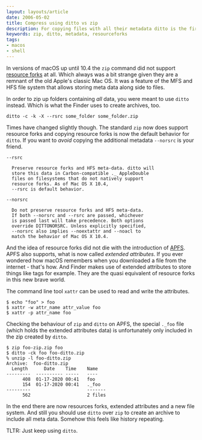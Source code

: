 ```yaml
---
layout: layouts/article
date: 2006-05-02
title: Compress using ditto vs zip
description: For copying files with all their metadata ditto is the first choice.
keywords: zip, ditto, metadata, resourceforks
tags:
- macos
- shell
---
```


In versions of macOS up until 10.4 the `zip` command did not support [resource forks][1] at all. Which always was a bit strange given they are a remnant of the old Apple's classic Mac OS. It was a feature of the MFS and HFS file system that allows storing meta data along side to files.

In order to zip up folders containing _all_ data, you were meant to use `ditto` instead. Which is what the Finder uses to create archives, too.

    ditto -c -k -X --rsrc some_folder some_folder.zip

Times have changed slightly though. The standard `zip` now does support resource forks and copying resource forks is now the default behavior for `ditto`. If you want to *avoid* copying the additional metadata `--norsrc` is your friend.

    --rsrc

      Preserve resource forks and HFS meta-data. ditto will
      store this data in Carbon-compatible ._ AppleDouble
      files on filesystems that do not natively support
      resource forks. As of Mac OS X 10.4,
      --rsrc is default behavior.

    --norsrc

      Do not preserve resource forks and HFS meta-data.
      If both --norsrc and --rsrc are passed, whichever
      is passed last will take precedence. Both options
      override DITTONORSRC. Unless explicitly specified,
      --norsrc also implies --noextattr and --noacl to
      match the behavior of Mac OS X 10.4.

And the idea of resource forks did not die with the introduction of [APFS][2]. APFS also supports, what is now called *extended attributes*. If you ever wondered how macOS remembers when you downloaded a file from the internet - that's how. And Finder makes use of extended attributes to store things like tags for example. They are the quasi equivalent of resource forks in this new brave world.

The command line tool `xattr` can be used to read and write the attributes.

    $ echo "foo" > foo
    $ xattr -w attr_name attr_value foo
    $ xattr -p attr_name foo

Checking the behaviour of `zip` and `ditto` on APFS, the special `._foo` file (which holds the extended attributes data) is unfortunately only included in the zip created by `ditto`.

    $ zip foo-zip.zip foo
    $ ditto -ck foo foo-ditto.zip
    % unzip -l foo-ditto.zip
    Archive:  foo-ditto.zip
      Length      Date    Time    Name
    ---------  ---------- -----   ----
          408  01-17-2020 00:41   foo
          154  01-17-2020 00:41   ._foo
    ---------                     -------
          562                     2 files

In the end there are now resources forks, extended attributes and a new file system. And still you should use `ditto` over `zip` to create an archive to include all meta data. Somehow this feels like history repeating.

TLTR: Just keep using `ditto`.


[1]: https://en.wikipedia.org/wiki/Resource_fork
[2]: https://en.wikipedia.org/wiki/Apple_File_System
